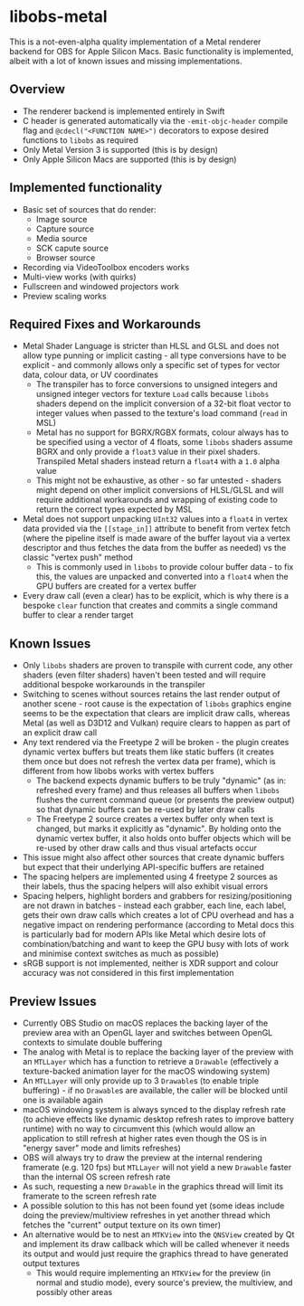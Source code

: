 libobs-metal
============

This is a not-even-alpha quality implementation of a Metal renderer backend for OBS for Apple Silicon Macs. Basic functionality is implemented, albeit with a lot of known issues and missing implementations.

## Overview

* The renderer backend is implemented entirely in Swift
* C header is generated automatically via the `-emit-objc-header` compile flag and `@cdecl("<FUNCTION NAME>")` decorators to expose desired functions to `libobs` as required
* Only Metal Version 3 is supported (this is by design)
* Only Apple Silicon Macs are supported (this is by design)

## Implemented functionality

* Basic set of sources that do render:
    * Image source
    * Capture source
    * Media source
    * SCK capute source
    * Browser source
* Recording via VideoToolbox encoders works
* Multi-view works (with quirks)
* Fullscreen and windowed projectors work
* Preview scaling works

## Required Fixes and Workarounds

* Metal Shader Language is stricter than HLSL and GLSL and does not allow type punning or implicit casting - all type conversions have to be explicit - and commonly allows only a specific set of types for vector data, colour data, or UV coordinates
    * The transpiler has to force conversions to unsigned integers and unsigned integer vectors for texture `Load` calls because `libobs` shaders depend on the implicit conversion of a 32-bit float vector to integer values when passed to the texture's load command (`read` in MSL)
    * Metal has no support for BGRX/RGBX formats, colour always has to be specified using a vector of 4 floats, some `libobs` shaders assume BGRX and only provide a `float3` value in their pixel shaders. Transpiled Metal shaders instead return a `float4` with a `1.0` alpha value
    * This might not be exhaustive, as other - so far untested - shaders might depend on other implicit conversions of HLSL/GLSL and will require additional workarounds and wrapping of existing code to return the correct types expected by MSL
* Metal does not support unpacking `UInt32` values into a `float4` in vertex data provided via the `[[stage_in]]` attribute to benefit from vertex fetch (where the pipeline itself is made aware of the buffer layout via a vertex descriptor and thus fetches the data from the buffer as needed) vs the classic "vertex push" method
    * This is commonly used in `libobs` to provide colour buffer data - to fix this, the values are unpacked and converted into a `float4` when the GPU buffers are created for a vertex buffer
* Every draw call (even a clear) has to be explicit, which is why there is a bespoke `clear` function that creates and commits a single command buffer to clear a render target

## Known Issues

* Only `libobs` shaders are proven to transpile with current code, any other shaders (even filter shaders) haven't been tested and will require additional bespoke workarounds in the transpiler
* Switching to scenes without sources retains the last render output of another scene - root cause is the expectation of `libobs` graphics engine seems to be the expectation that clears are implicit draw calls, whereas Metal (as well as D3D12 and Vulkan) require clears to happen as part of an explicit draw call
* Any text rendered via the Freetype 2 will be broken - the plugin creates dynamic vertex buffers but treats them like static buffers (it creates them once but does not refresh the vertex data per frame), which is different from how libobs works with vertex buffers
    * The backend expects dynamic buffers to be truly "dynamic" (as in: refreshed every frame) and thus releases all buffers when `libobs` flushes the current command queue (or presents the preview output) so that dynamic buffers can be re-used by later draw calls
    * The Freetype 2 source creates a vertex buffer only when text is changed, but marks it explicitly as "dynamic". By holding onto the dynamic vertex buffer, it also holds onto buffer objects which will be re-used by other draw calls and thus visual artefacts occur
* This issue might also affect other sources that create dynamic buffers but expect that their underlying API-specific buffers are retained
* The spacing helpers are implemented using 4 freetype 2 sources as their labels, thus the spacing helpers will also exhibit visual errors
* Spacing helpers, highlight borders and grabbers for resizing/positioning are not drawn in batches - instead each grabber, each line, each label, gets their own draw calls which creates a lot of CPU overhead and has a negative impact on rendering performance (according to Metal docs this is particularly bad for modern APIs like Metal which desire lots of combination/batching and want to keep the GPU busy with lots of work and minimise context switches as much as possible)
* sRGB support is not implemented, neither is XDR support and colour accuracy was not considered in this first implementation

## Preview Issues

* Currently OBS Studio on macOS replaces the backing layer of the preview area with an OpenGL layer and switches between OpenGL contexts to simulate double buffering
* The analog with Metal is to replace the backing layer of the preview with an `MTLLayer` which has a function to retrieve a `Drawable` (effectively a texture-backed animation layer for the macOS windowing system)
* An `MTLLayer` will only provide up to 3 `Drawable`s (to enable triple buffering) - if no `Drawable`s are available, the caller will be blocked until one is available again
* macOS windowing system is always synced to the display refresh rate (to achieve effects like dynamic desktop refresh rates to improve battery runtime) with no way to circumvent this (which would allow an application to still refresh at higher rates even though the OS is in "energy saver" mode and limits refreshes)
* OBS will always try to draw the preview at the internal rendering framerate (e.g. 120 fps) but `MTLLayer` will not yield a new `Drawable` faster than the internal OS screen refresh rate
* As such, requesting a new `Drawable` in the graphics thread will limit its framerate to the screen refresh rate
* A possible solution to this has not been found yet (some ideas include doing the preview/multiview refreshes in yet another thread which fetches the "current" output texture on its own timer)
* An alternative would be to nest an `MTKView` into the `QNSView` created by Qt and implement its draw callback which will be called whenever it needs its output and would just require the graphics thread to have generated output textures
    * This would require implementing an `MTKView` for the preview (in normal and studio mode), every source's preview, the multiview, and possibly other areas
